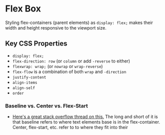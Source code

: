 # Flex Box

Styling flex-containers (parent elements) as `display: flex;` makes their width and height responsive to the viewport size.

## Key CSS Properties

- `display: flex;`
- `flex-direction: row` (or `column` or add `-reverse` to either)
- `flexwrap: wrap;` (or `nowrap` or `wrap-reverse`)
- `flex-flow` is a combination of both `wrap` and `-direction`
- `justify-content`
- `align-items`
- `align-self`
- `order`

### Baseline vs. Center vs. Flex-Start

- [Here's a great stack overflow thread on this.](https://stackoverflow.com/questions/34606879/whats-the-difference-between-flex-start-and-baseline) The long and short of it is that baseline refers to where text elements base is in the flex-container. Center, flex-start, etc. refer to to where they fit into their
